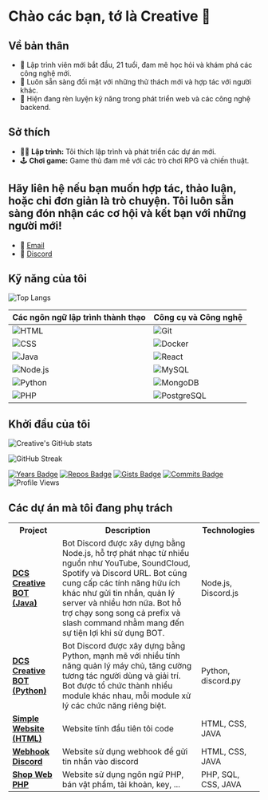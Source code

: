 # Chào các bạn, tớ là Creative 👋

## Về bản thân
- 🎂 Lập trình viên mới bắt đầu, 21 tuổi, đam mê học hỏi và khám phá các công nghệ mới.
- 🚀 Luôn sẵn sàng đối mặt với những thử thách mới và hợp tác với người khác.
- 🌱 Hiện đang rèn luyện kỹ năng trong phát triển web và các công nghệ backend.

## Sở thích
- 👨‍💻 **Lập trình:** Tôi thích lập trình và phát triển các dự án mới.
- 🕹️ **Chơi game:** Game thủ đam mê với các trò chơi RPG và chiến thuật.

## Hãy liên hệ nếu bạn muốn hợp tác, thảo luận, hoặc chỉ đơn giản là trò chuyện. Tôi luôn sẵn sàng đón nhận các cơ hội và kết bạn với những người mới!
- 📧 [Email](mailto:vngctcreative@gmail.com)
- 🔗 [Discord](https://discord.gg/4Sbc2hVvNT)

## Kỹ năng của tôi

![Top Langs](https://github-readme-stats.vercel.app/api/top-langs/?username=vngctcreative&layout=compact&theme=tokyonight&langs_count=10)

| Các ngôn ngữ lập trình thành thạo | Công cụ và Công nghệ |
|---------------------|----------------------|
| ![HTML](https://img.shields.io/badge/-HTML5-black?style=for-the-badge&logo=html5) | ![Git](https://img.shields.io/badge/-Git-black?style=for-the-badge&logo=git) |
| ![CSS](https://img.shields.io/badge/-CSS3-black?style=for-the-badge&logo=css3) | ![Docker](https://img.shields.io/badge/-Docker-black?style=for-the-badge&logo=docker) |
| ![Java](https://img.shields.io/badge/-Java-black?style=for-the-badge&logo=java) | ![React](https://img.shields.io/badge/-React-black?style=for-the-badge&logo=react) |
| ![Node.js](https://img.shields.io/badge/-Node.js-black?style=for-the-badge&logo=node.js) | ![MySQL](https://img.shields.io/badge/-MySQL-black?style=for-the-badge&logo=mysql) | 
| ![Python](https://img.shields.io/badge/-Python-black?style=for-the-badge&logo=python) | ![MongoDB](https://img.shields.io/badge/-MongoDB-black?style=for-the-badge&logo=mongodb) | 
| ![PHP](https://img.shields.io/badge/-PHP-black?style=for-the-badge&logo=php) | ![PostgreSQL](https://img.shields.io/badge/-PostgreSQL-black?style=for-the-badge&logo=postgresql) |

## Khởi đầu của tôi

![Creative's GitHub stats](https://github-readme-stats.vercel.app/api?username=vngctcreative&show_icons=true&theme=radical)

![GitHub Streak](https://github-readme-streak-stats.herokuapp.com/?user=vngctcreative&theme=radical)

[![Years Badge](https://badges.pufler.dev/years/vngctcreative)](https://badges.pufler.dev)
[![Repos Badge](https://badges.pufler.dev/repos/vngctcreative)](https://badges.pufler.dev)
[![Gists Badge](https://badges.pufler.dev/gists/vngctcreative)](https://badges.pufler.dev)
[![Commits Badge](https://badges.pufler.dev/commits/monthly/vngctcreative)](https://badges.pufler.dev)
![Profile Views](https://komarev.com/ghpvc/?username=vngctcreative&style=flat-square)

## Các dự án mà tôi đang phụ trách
<table>
  <tr>
    <th>Project</th>
    <th>Description</th>
    <th>Technologies</th>
  </tr>
  <tr>
    <td><a href="https://github.com/vngctcreative/botdiscordjava"><b>DCS Creative BOT (Java)</b></a></td>
    <td>Bot Discord được xây dựng bằng Node.js, hỗ trợ phát nhạc từ nhiều nguồn như YouTube, SoundCloud, Spotify và Discord URL. Bot cũng cung cấp các tính năng hữu ích khác như gửi tin nhắn, quản lý server và nhiều hơn nữa. Bot hỗ trợ chạy song song cả prefix và slash command nhằm mang đến sự tiện lợi khi sử dụng BOT.</td>
    <td>Node.js, Discord.js</td>
  </tr>
  <tr>
    <td><a href="https://github.com/vngctcreative/botdiscordpython"><b>DCS Creative BOT (Python)</b></a></td>
    <td>Bot Discord được xây dựng bằng Python, mạnh mẽ với nhiều tính năng quản lý máy chủ, tăng cường tương tác người dùng và giải trí. Bot được tổ chức thành nhiều module khác nhau, mỗi module xử lý các chức năng riêng biệt.</td>
    <td>Python, discord.py</td>
  </tr>
  <tr>
    <td><a href="https://github.com/vngctcreative/htmlweb"><b>Simple Website (HTML)</b></a></td>
    <td>Website tĩnh đầu tiên tôi code</td>
    <td>HTML, CSS, JAVA</td>
  </tr>
  <tr>
    <td><a href="https://github.com/vngctcreative/webhook-discord"><b>Webhook Discord</b></a></td>
    <td>Website sử dụng webhook để gửi tin nhắn vào discord</td>
    <td>HTML, CSS, JAVA</td>
  </tr>
    <tr>
    <td><a href="https://github.com/vngctcreative/shopwebphp"><b>Shop Web PHP</b></a></td>
    <td>Website sử dụng ngôn ngữ PHP, bán vật phẩm, tài khoản, key, ...</td>
    <td>PHP, SQL, CSS, JAVA</td>
  </tr>
</table>
